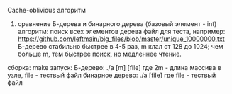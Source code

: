 Cache-oblivious алгоритм

1) сравнение Б-дерева и бинарного дерева (базовый элемент - int)
  алгоритм: поиск всех элементов дерева
  файл для теста, например: https://github.com/leftmain/big_files/blob/master/unique_10000000.txt
  Б-дерево стабильно быстрее в 4-5 раз, m клал от 128 до 1024; чем больше m, тем быстрее поиск, но медленнее чтение.

  сборка: make
  запуск:
    Б-дерево: ./a [m] [file]
        где 2m - длина массива в узле, file - тествый файл
    бинарное дерево: ./a [file]
        где file - тествый файл
